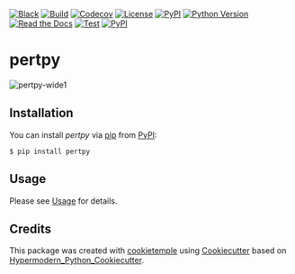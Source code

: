 [![Black](https://img.shields.io/badge/code%20style-black-000000.svg)](https://github.com/psf/black)
[![Build](https://github.com/theislab/pertpy/workflows/Build%20pertpy%20Package/badge.svg)](https://github.com/theislab/pertpy/actions?workflow=Package)
[![Codecov](https://codecov.io/gh/theislab/pertpy/branch/master/graph/badge.svg)](https://codecov.io/gh/theislab/pertpy)
[![License](https://img.shields.io/github/license/theislab/pertpy)](https://opensource.org/licenses/Apache2.0)
[![PyPI](https://img.shields.io/pypi/v/pertpy.svg)](https://pypi.org/project/pertpy/)
[![Python Version](https://img.shields.io/pypi/pyversions/pertpy)](https://pypi.org/project/pertpy)
[![Read the Docs](https://img.shields.io/readthedocs/pertpy/latest.svg?label=Read%20the%20Docs)](https://pertpy.readthedocs.io/)
[![Test](https://github.com/theislab/pertpy/workflows/Run%20pertpy%20Tests/badge.svg)](https://github.com/theislab/pertpy/actions?workflow=Tests)
[![PyPI](https://img.shields.io/badge/pre--commit-enabled-brightgreen?logo=pre-commit&logoColor=white)](https://github.com/pre-commit/pre-commit)

# pertpy

![pertpy-wide1](https://user-images.githubusercontent.com/21954664/235677503-0c72f90d-3f6d-4a16-a1ff-ff8c11a540fb.png)

## Installation

You can install _pertpy_ via [pip] from [PyPI]:

```console
$ pip install pertpy
```

## Usage

Please see [Usage] for details.

## Credits

This package was created with [cookietemple] using [Cookiecutter] based on [Hypermodern_Python_Cookiecutter].

[cookiecutter]: https://github.com/audreyr/cookiecutter
[cookietemple]: https://cookietemple.com
[hypermodern_python_cookiecutter]: https://github.com/cjolowicz/cookiecutter-hypermodern-python
[pip]: https://pip.pypa.io/
[pypi]: https://pypi.org/
[usage]: https://pertpy.readthedocs.io/en/latest/usage/usage.html
